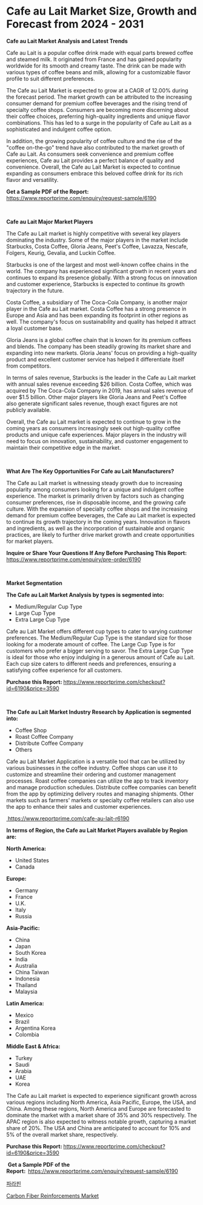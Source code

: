 <p><h1>Cafe au Lait Market Size, Growth and Forecast from 2024 - 2031</h1></p><p><strong>Cafe au Lait Market Analysis and Latest Trends</strong></p>
<p><p>Cafe au Lait is a popular coffee drink made with equal parts brewed coffee and steamed milk. It originated from France and has gained popularity worldwide for its smooth and creamy taste. The drink can be made with various types of coffee beans and milk, allowing for a customizable flavor profile to suit different preferences.</p><p>The Cafe au Lait Market is expected to grow at a CAGR of 12.00% during the forecast period. The market growth can be attributed to the increasing consumer demand for premium coffee beverages and the rising trend of specialty coffee shops. Consumers are becoming more discerning about their coffee choices, preferring high-quality ingredients and unique flavor combinations. This has led to a surge in the popularity of Cafe au Lait as a sophisticated and indulgent coffee option.</p><p>In addition, the growing popularity of coffee culture and the rise of the "coffee on-the-go" trend have also contributed to the market growth of Cafe au Lait. As consumers seek convenience and premium coffee experiences, Cafe au Lait provides a perfect balance of quality and convenience. Overall, the Cafe au Lait Market is expected to continue expanding as consumers embrace this beloved coffee drink for its rich flavor and versatility.</p></p>
<p><strong>Get a Sample PDF of the Report:&nbsp;</strong> <a href="https://www.reportprime.com/enquiry/request-sample/6190">https://www.reportprime.com/enquiry/request-sample/6190</a></p>
<p>&nbsp;</p>
<p><strong>Cafe au Lait Major Market Players</strong></p>
<p><p>The Cafe au Lait market is highly competitive with several key players dominating the industry. Some of the major players in the market include Starbucks, Costa Coffee, Gloria Jeans, Peet's Coffee, Lavazza, Nescafe, Folgers, Keurig, Gevalia, and Luckin Coffee.</p><p>Starbucks is one of the largest and most well-known coffee chains in the world. The company has experienced significant growth in recent years and continues to expand its presence globally. With a strong focus on innovation and customer experience, Starbucks is expected to continue its growth trajectory in the future.</p><p>Costa Coffee, a subsidiary of The Coca-Cola Company, is another major player in the Cafe au Lait market. Costa Coffee has a strong presence in Europe and Asia and has been expanding its footprint in other regions as well. The company's focus on sustainability and quality has helped it attract a loyal customer base.</p><p>Gloria Jeans is a global coffee chain that is known for its premium coffees and blends. The company has been steadily growing its market share and expanding into new markets. Gloria Jeans' focus on providing a high-quality product and excellent customer service has helped it differentiate itself from competitors.</p><p>In terms of sales revenue, Starbucks is the leader in the Cafe au Lait market with annual sales revenue exceeding $26 billion. Costa Coffee, which was acquired by The Coca-Cola Company in 2019, has annual sales revenue of over $1.5 billion. Other major players like Gloria Jeans and Peet's Coffee also generate significant sales revenue, though exact figures are not publicly available.</p><p>Overall, the Cafe au Lait market is expected to continue to grow in the coming years as consumers increasingly seek out high-quality coffee products and unique cafe experiences. Major players in the industry will need to focus on innovation, sustainability, and customer engagement to maintain their competitive edge in the market.</p></p>
<p>&nbsp;</p>
<p><strong>What Are The Key Opportunities For Cafe au Lait Manufacturers?</strong></p>
<p><p>The Cafe au Lait market is witnessing steady growth due to increasing popularity among consumers looking for a unique and indulgent coffee experience. The market is primarily driven by factors such as changing consumer preferences, rise in disposable income, and the growing cafe culture. With the expansion of specialty coffee shops and the increasing demand for premium coffee beverages, the Cafe au Lait market is expected to continue its growth trajectory in the coming years. Innovation in flavors and ingredients, as well as the incorporation of sustainable and organic practices, are likely to further drive market growth and create opportunities for market players.</p></p>
<p><strong>Inquire or Share Your Questions If Any Before Purchasing This Report:</strong> <a href="https://www.reportprime.com/enquiry/pre-order/6190">https://www.reportprime.com/enquiry/pre-order/6190</a></p>
<p>&nbsp;</p>
<p><strong>Market Segmentation</strong></p>
<p><strong>The Cafe au Lait Market Analysis by types is segmented into:</strong></p>
<p><ul><li>Medium/Regular Cup Type</li><li>Large Cup Type</li><li>Extra Large Cup Type</li></ul></p>
<p><p>Cafe au Lait Market offers different cup types to cater to varying customer preferences. The Medium/Regular Cup Type is the standard size for those looking for a moderate amount of coffee. The Large Cup Type is for customers who prefer a bigger serving to savor. The Extra Large Cup Type is ideal for those who enjoy indulging in a generous amount of Cafe au Lait. Each cup size caters to different needs and preferences, ensuring a satisfying coffee experience for all customers.</p></p>
<p><strong>Purchase this Report:&nbsp;</strong><a href="https://www.reportprime.com/checkout?id=6190&price=3590">https://www.reportprime.com/checkout?id=6190&price=3590</a></p>
<p>&nbsp;</p>
<p><strong>The Cafe au Lait Market Industry Research by Application is segmented into:</strong></p>
<p><ul><li>Coffee Shop</li><li>Roast Coffee Company</li><li>Distribute Coffee Company</li><li>Others</li></ul></p>
<p><p>Cafe au Lait Market Application is a versatile tool that can be utilized by various businesses in the coffee industry. Coffee shops can use it to customize and streamline their ordering and customer management processes. Roast coffee companies can utilize the app to track inventory and manage production schedules. Distribute coffee companies can benefit from the app by optimizing delivery routes and managing shipments. Other markets such as farmers' markets or specialty coffee retailers can also use the app to enhance their sales and customer experiences.</p></p>
<p><a href="https://www.reportprime.com/cafe-au-lait-r6190">&nbsp;https://www.reportprime.com/cafe-au-lait-r6190</a></p>
<p><strong>In terms of Region, the Cafe au Lait Market Players available by Region are:</strong></p>
<p>
    <p> <strong> North America: </strong>
        <ul>
            <li>United States</li>
            <li>Canada</li>
        </ul>
        </p> 
    <p> <strong> Europe: </strong>
        <ul>
            <li>Germany</li>
            <li>France</li>
            <li>U.K.</li>
            <li>Italy</li>
            <li>Russia</li>
        </ul>
        </p> 
    <p> <strong> Asia-Pacific: </strong>
        <ul>
            <li>China</li>
            <li>Japan</li>
            <li>South Korea</li>
            <li>India</li>
            <li>Australia</li>
            <li>China Taiwan</li>
            <li>Indonesia</li>
            <li>Thailand</li>
            <li>Malaysia</li>
        </ul>
        </p> 
    <p> <strong> Latin America: </strong>
        <ul>
            <li>Mexico</li>
            <li>Brazil</li>
            <li>Argentina Korea</li>
            <li>Colombia</li>
        </ul>
        </p> 
    <p> <strong> Middle East & Africa: </strong>
        <ul>
            <li>Turkey</li>
            <li>Saudi</li>
            <li>Arabia</li>
            <li>UAE</li>
            <li>Korea</li>
        </ul>
    </p>
    </p>
<p><p>The Cafe au Lait market is expected to experience significant growth across various regions including North America, Asia Pacific, Europe, the USA, and China. Among these regions, North America and Europe are forecasted to dominate the market with a market share of 35% and 30% respectively. The APAC region is also expected to witness notable growth, capturing a market share of 20%. The USA and China are anticipated to account for 10% and 5% of the overall market share, respectively.</p></p>
<p><strong>Purchase this Report: </strong><a href="https://www.reportprime.com/checkout?id=6190&price=3590">https://www.reportprime.com/checkout?id=6190&price=3590</a></p>
<p>&nbsp;<strong>Get a Sample PDF of the Report:&nbsp;&nbsp;</strong><a href="https://www.reportprime.com/enquiry/request-sample/6190">https://www.reportprime.com/enquiry/request-sample/6190</a></p>
<p><strong></strong></p>
<p><p><a href="https://medium.com/@percyhagernes9778/%ED%8C%8C%EB%9D%BC%ED%95%80-%EC%8B%9C%EC%9E%A5-%EA%B7%9C%EB%AA%A8-cagr-%EB%8F%99%ED%96%A5-2024-2030-960bd89f6aaa">파라핀</a></p><p><a href="https://boundless-drawbridge-702.notion.site/Carbon-Fiber-Reinforcements-Market-Size-Growth-Outlook-from-2024-to-2031-projecting-at-Market-s-Tr-63da06d5dc114f41adb35184310d5d10">Carbon Fiber Reinforcements Market</a></p></p>